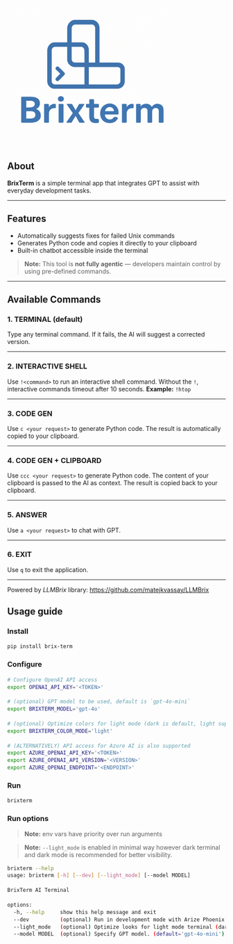 ![Brixterm Logo](img/logo.png)

## About

**BrixTerm** is a simple terminal app that integrates GPT to assist with everyday development tasks.

---

## Features

- Automatically suggests fixes for failed Unix commands
- Generates Python code and copies it directly to your clipboard
- Built-in chatbot accessible inside the terminal

> **Note:** This tool is **not fully agentic** — developers maintain control by using pre-defined commands.

---

## Available Commands

### 1. TERMINAL (default)

Type any terminal command.
If it fails, the AI will suggest a corrected version.

---

### 2. INTERACTIVE SHELL

Use `!<command>` to run an interactive shell command.
Without the `!`, interactive commands timeout after 10 seconds.
**Example:** `!htop`

---

### 3. CODE GEN

Use `c <your request>` to generate Python code.
The result is automatically copied to your clipboard.

---

### 4. CODE GEN + CLIPBOARD

Use `ccc <your request>` to generate Python code.
The content of your clipboard is passed to the AI as context.
The result is copied back to your clipboard.

---

### 5. ANSWER

Use `a <your request>` to chat with GPT.

---

### 6. EXIT

Use `q` to exit the application.
_____________________________________________________________________
Powered by *LLMBrix* library: https://github.com/matejkvassay/LLMBrix

## Usage guide

### Install

```bash
pip install brix-term
```

### Configure

```bash
# Configure OpenAI API access
export OPENAI_API_KEY='<TOKEN>'

# (optional) GPT model to be used, default is `gpt-4o-mini`
export BRIXTERM_MODEL='gpt-4o'

# (optional) Optimize colors for light mode (dark is default, light support is limited, not recommended)
export BRIXTERM_COLOR_MODE='light'

# (ALTERNATIVELY) API access for Azure AI is also supported
export AZURE_OPENAI_API_KEY='<TOKEN>'
export AZURE_OPENAI_API_VERSION='<VERSION>'
export AZURE_OPENAI_ENDPOINT='<ENDPOINT>'
```

### Run

```bash
brixterm
```

### Run options

> **Note:** env vars have priority over run arguments

> **Note:** `--light_mode` is enabled in minimal way however dark terminal and dark mode is recommended for better visibility.

```bash
brixterm --help
usage: brixterm [-h] [--dev] [--light_mode] [--model MODEL]

BrixTerm AI Terminal

options:
  -h, --help     show this help message and exit
  --dev          (optional) Run in development mode with Arize Phoenix tracing enabled.
  --light_mode   (optional) Optimize looks for light mode terminal (dark is default).
  --model MODEL  (optional) Specify GPT model. (default='gpt-4o-mini')
```
